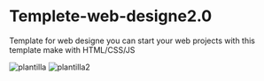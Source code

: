 # Templete-web-designe2.0

Template for web designe you can start your web projects with this template make with HTML/CSS/JS

![plantilla](https://user-images.githubusercontent.com/19762166/214375343-d2eeba91-f267-449b-831c-2461a0967ff8.PNG)
![plantilla2](https://user-images.githubusercontent.com/19762166/214375350-3c390996-aad1-40a1-8338-afc1311750cf.PNG)
